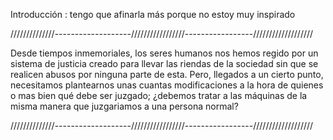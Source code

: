 Introducción : tengo que afinarla más porque no estoy muy inspirado


//////////////-------------------/////////////////-----------------///////////////////


Desde tiempos inmemoriales, los seres humanos nos hemos regido por un sistema de justicia creado para llevar las riendas de la sociedad sin que se realicen abusos por ninguna parte de esta. Pero, llegados a un cierto punto, necesitamos plantearnos unas cuantas modificaciones a la hora de quienes o mas bien qué debe ser juzgado; ¿debemos tratar a las máquinas de la misma manera que juzgariamos a una persona normal? 

//////////////-------------------/////////////////-----------------///////////////////
